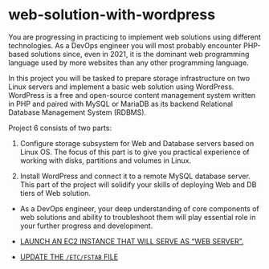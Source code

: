 # web-solution-with-wordpress

<p>You are progressing in practicing to implement web solutions using different technologies. As a DevOps engineer you will most probably encounter PHP-based solutions since, even in 2021, it is the dominant web programming language used by more websites than any other programming language.</p>

<p>In this project you will be tasked to prepare storage infrastructure on two Linux servers and implement a basic web solution using WordPress. WordPress is a free and open-source content management system written in PHP and paired with MySQL or MariaDB as its backend Relational Database Management System (RDBMS).</p>

Project 6 consists of two parts:

1. Configure storage subsystem for Web and Database servers based on Linux OS. The focus of this part is to give you practical experience of working with disks, partitions and volumes in Linux.

2. Install WordPress and connect it to a remote MySQL database server. This part of the project will solidify your skills of deploying Web and DB tiers of Web solution.

- As a DevOps engineer, your deep understanding of core components of web solutions and ability to troubleshoot them will play essential role in your further progress and development.

- [LAUNCH AN EC2 INSTANCE THAT WILL SERVE AS “WEB SERVER”.](lauch-ec2-that-will-be-web-server.md) 

- [UPDATE THE `/ETC/FSTAB` FILE](update-etcfstab-file.md) 